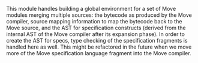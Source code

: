 This module handles building a global environment for a set of Move modules merging multiple sources:
the bytecode as produced by the Move compiler, source mapping information to map the bytecode back
to the Move source, and the AST for specification constructs (derived from the internal AST
of the Move compiler after its expansion phase). In order to create the AST for specs, type checking
of the specification fragments is handled here as well. This might be refactored in the future when
we move more of the Move specification language fragment into the Move compiler.
